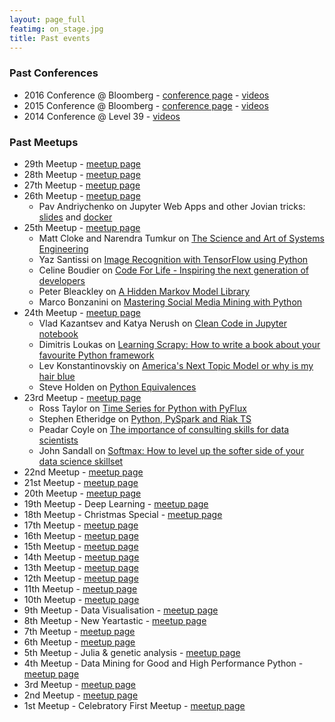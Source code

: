 ```yaml
---
layout: page_full
featimg: on_stage.jpg
title: Past events
---
```


### Past Conferences
* 2016 Conference @ Bloomberg - [conference page](http://pydata.org/london2016/) - [videos](https://www.youtube.com/playlist?list=PLGVZCDnMOq0qfJkoiFj-hN7lSHgQzXtqQ)
* 2015 Conference @ Bloomberg - [conference page](http://pydata.org/london2015/) - [videos](https://www.youtube.com/playlist?list=PLGVZCDnMOq0q6hrjJA56bq18eHtGusYJK)
* 2014 Conference @ Level 39 - [videos](https://www.youtube.com/playlist?list=PLGVZCDnMOq0pKUUMthfbXufGxA5avFRWt)

### Past Meetups
* 29th Meetup - [meetup page](https://www.meetup.com/PyData-London-Meetup/events/235429712/)
* 28th Meetup - [meetup page](https://www.meetup.com/PyData-London-Meetup/events/234828438/)
* 27th Meetup - [meetup page](https://www.meetup.com/PyData-London-Meetup/events/234100340/)
* 26th Meetup - [meetup page](https://www.meetup.com/PyData-London-Meetup/events/233441395/)
  * Pav Andriychenko on Jupyter Web Apps and other Jovian tricks: [slides](https://github.com/rs2/pydata-sep-2016-talk/blob/master/docker/notebooks/slides.ipynb) and [docker](https://github.com/rs2/pydata-sep-2016-talk/tree/master/docker)
* 25th Meetup - [meetup page](http://www.meetup.com/PyData-London-Meetup/events/232533453/)
  * Matt Cloke and Narendra Tumkur on [The Science and Art of Systems Engineering](https://github.com/clokey/pydata_london_meetup/)
  * Yaz Santissi on [Image Recognition with TensorFlow using Python](http://www.slideshare.net/YazSantissi/image-recognition-with-tensorflow)
  * Celine Boudier on [Code For Life - Inspiring the next generation of developers](https://www.codeforlife.education/)
  * Peter Bleackley on [A Hidden Markov Model Library](http://www.slideshare.net/PeterBleackley/a-hidden-markov-model-library-64653215)
  * Marco Bonzanini on [Mastering Social Media Mining with Python](https://speakerdeck.com/marcobonzanini/mastering-social-media-mining-with-python)
* 24th Meetup - [meetup page](http://www.meetup.com/PyData-London-Meetup/events/231933936/)
  * Vlad Kazantsev and Katya Nerush on [Clean Code in Jupyter notebook](http://www.slideshare.net/katenerush/clean-code-in-jupyter-notebooks) 
  * Dimitris Loukas on [Learning Scrapy: How to write a book about your favourite Python framework](http://www.slideshare.net/dimitrioskouzisloukas/learning-scrapy-how-to-write-a-book-about-your-favourite-python-framework)
  * Lev Konstantinovskiy on [America's Next Topic Model or why is my hair blue](https://speakerdeck.com/tmylk/americas-next-topic-model-lightning-talk-5-mins)
  * Steve Holden on [Python Equivalences](https://github.com/steveholden/pydentities)
* 23rd Meetup - [meetup page](http://www.meetup.com/PyData-London-Meetup/events/231094316/)
  * Ross Taylor on [Time Series for Python with PyFlux](https://github.com/RJT1990/talks/blob/master/PyDataTimeSeriesTalk.ipynb)
  * Stephen Etheridge on [Python, PySpark and Riak TS](http://files.meetup.com/14064142/pydata-presentation.pdf)
  * Peadar Coyle on [The importance of consulting skills for data scientists](https://slides.com/springcoil/data-science-and-strategy)
  * John Sandall on [Softmax: How to level up the softer side of your data science skillset](https://github.com/john-sandall/data-talks/blob/master/PyData%20June%202016%20-%20Soft%20Skills.pdf)
* 22nd Meetup - [meetup page](http://www.meetup.com/PyData-London-Meetup/events/229812826/)
* 21st Meetup - [meetup page](http://www.meetup.com/PyData-London-Meetup/events/228736968/)
* 20th Meetup - [meetup page](http://www.meetup.com/PyData-London-Meetup/events/228083800/)
* 19th Meetup - Deep Learning - [meetup page](http://www.meetup.com/PyData-London-Meetup/events/227267769/)
* 18th Meetup - Christmas Special - [meetup page](http://www.meetup.com/PyData-London-Meetup/events/226630793/)
* 17th Meetup - [meetup page](http://www.meetup.com/PyData-London-Meetup/events/226075998/)
* 16th Meetup - [meetup page](http://www.meetup.com/PyData-London-Meetup/events/225062678/)
* 15th Meetup - [meetup page](http://www.meetup.com/PyData-London-Meetup/events/224422193/)
* 14th Meetup - [meetup page](http://www.meetup.com/PyData-London-Meetup/events/223922716/)
* 13th Meetup - [meetup page](http://www.meetup.com/PyData-London-Meetup/events/223254354/)
* 12th Meetup - [meetup page](http://www.meetup.com/PyData-London-Meetup/events/221724779/)
* 11th Meetup - [meetup page](http://www.meetup.com/PyData-London-Meetup/events/221123220/)
* 10th Meetup - [meetup page](http://www.meetup.com/PyData-London-Meetup/events/220345202/)
* 9th Meetup - Data Visualisation - [meetup page](http://www.meetup.com/PyData-London-Meetup/events/219673497/)
* 8th Meetup - New Yeartastic - [meetup page](http://www.meetup.com/PyData-London-Meetup/events/219103836/)
* 7th Meetup - [meetup page](http://www.meetup.com/PyData-London-Meetup/events/218596642/)
* 6th Meetup - [meetup page](http://www.meetup.com/PyData-London-Meetup/events/212940392/)
* 5th Meetup - Julia & genetic analysis - [meetup page](http://www.meetup.com/PyData-London-Meetup/events/206993792/)
* 4th Meetup - Data Mining for Good and High Performance Python - [meetup page](http://www.meetup.com/PyData-London-Meetup/events/201507442/)
* 3rd Meetup - [meetup page](http://www.meetup.com/PyData-London-Meetup/events/195016072/)
* 2nd Meetup - [meetup page](http://www.meetup.com/PyData-London-Meetup/events/189541462/)
* 1st Meetup - Celebratory First Meetup - [meetup page](http://www.meetup.com/PyData-London-Meetup/events/179396812/)

